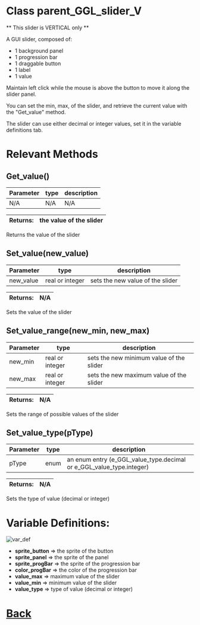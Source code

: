 # Class parent_GGL_slider_V

** This slider is VERTICAL only **
	
A GUI slider, composed of:
- 1 background panel
- 1 progression bar
- 1 draggable button
- 1 label
- 1 value

Maintain left click while the mouse is above the button to move it along the slider panel.

You can set the min, max, of the slider, and retrieve the current value with the "Get_value" method.

The slider can use either decimal or integer values, set it in the variable definitions tab.

# Relevant Methods

## Get_value()

| Parameter   |  type   |              description                   |
|--           |       --|--                                          |
|  N/A  |   N/A   |  N/A    |

| Returns:  |  the value of the slider |
|--         |                                                        --|

Returns the value of the slider

## Set_value(new_value)

| Parameter   |  type   |              description                   |
|--           |       --|--                                          |
|  new_value  |   real or integer   |  sets the new value of the slider    |

| Returns:  |         N/A |
|--         |                             --|

Sets the value of the slider

## Set_value_range(new_min, new_max)

| Parameter   |  type   |              description                   |
|--           |       --|--                                          |
|  new_min  |   real or integer   |  sets the new minimum value of the slider    |
|  new_max  |   real or integer   |  sets the new maximum value of the slider    |

| Returns:  |         N/A |
|--         |                             --|

Sets the range of possible values of the slider

## Set_value_type(pType)

| Parameter   |  type   |              description                   |
|--           |       --|--                                          |
|  pType  |   enum   |  an enum entry (e_GGL_value_type.decimal or e_GGL_value_type.integer)    |

| Returns:  |         N/A |
|--         |                             --|

Sets the type of value (decimal or integer)

# Variable Definitions:

![var_def](https://github.com/Ced30/GML-GUI-Library-GGL-Documentation/blob/main/Images/API/GGL_instance/parent_GGL_slider.png)

- **sprite_button**  => the sprite of the button
- **sprite_panel**   => the sprite of the panel
- **sprite_progBar** => the sprite of the progression bar
- **color_progBar**  => the color of the progression bar
- **value_max**      => maximum value of the slider
- **value_min**      => minimum value of the slider
- **value_type**     => type of value (decimal or integer)

# [Back](https://github.com/Ced30/GML-GUI-Library-GGL-Documentation/blob/main/API/Instance%20Classes.md)
